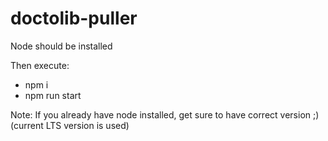 # doctolib-puller

Node should be installed

Then execute:
* npm i
* npm run start

Note: If you already have node installed, get sure to have correct version ;) (current LTS version is used)
